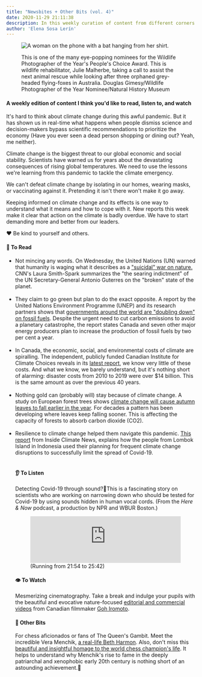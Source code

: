 ```yaml
---
title: "Newsbites + Other Bits (vol. 4)" 
date: 2020-11-29 21:11:38
description: In this weekly curation of content from different corners of the internet, I share information on the climate crisis, how badly countries around the world, including Canada, are dealing with it, a couple of visual delights to remind us why we must preserve our planet, and an extraordinary bit if you like chess or enjoyed Netflix's The Queen's Gambit.
author: 'Elena Sosa Lerín'
---
```

<figure>
<img data-src="https://res.cloudinary.com/esarin72/image/upload/c_scale,q_auto,w_750/v1607068447/weekly%20editions/wildlife-nominee_urc4uc.jpg" loading="lazy" alt="A woman on the phone with a bat hanging from her shirt." class="lazyload">
<figcaption>
    <p>This is one of the many eye-popping nominees for the Wildlife Photographer of the Year's People's Choice Award. This is wildlife rehabilitator, Julie Malherbe, taking a call to assist the next animal rescue while looking after three orphaned grey-headed flying-foxes in Australia. <span class="thick">Douglas Gimesy/Wildlife Photographer of the Year Nominee/Natural History Museum</span></p>
</figcaption>
</figure>

#### A weekly edition of content I think you'd like to read, listen to, and watch

It's hard to think about climate change during this awful pandemic. But it has shown us in real-time what happens when people dismiss science and decision-makers bypass scientific recommendations to prioritize the economy (Have you ever seen a dead person shopping or dining out? Yeah, me neither).

<span class="thick">Climate change is the biggest threat to our global economic and social stability.</span> Scientists have warned us for years about the devastating consequences of rising global temperatures. We need to use the lessons we're learning from this pandemic to tackle the climate emergency.

We can't defeat climate change by isolating in our homes, wearing masks, or vaccinating against it. Pretending it isn't there won't make it go away. 

Keeping informed on climate change and its effects is one way to understand what it means and how to cope with it. New reports this week make it clear that action on the climate is badly overdue. We have to start demanding more and better from our leaders.

<span role="img" aria-label="heart">❤️</span> Be kind to yourself and others.
<div class="separator"></div>

#### <span role="img" aria-label="open book">📖</span> To Read

<ul class="list">
<li>
<span class="thick">Not mincing any words.</span> On Wednesday, the United Nations (UN) warned that humanity is waging what it describes as a <a href="https://cnn.it/3lAwIWp" target=" blank"> "suicidal" war on nature.</a> <span class="thick">CNN's Laura Smith-Spark</span> summarizes the "the searing indictment" of the UN Secretary-General Antonio Guterres on the "broken" state of the planet. 
</li>
<br>

<li>
<span class="thick">They claim to go green but plan to do the exact opposite.</span> A report by the <span class="thick">United Nations Environment Programme (UNEP)</span> and its research partners shows that <a href="https://bit.ly/3oqkmSu" target="blank"> governments around the world are "doubling down" on fossil fuels</a>. Despite the urgent need to cut carbon emissions to avoid a planetary catastrophe, the report states Canada and seven other major energy producers plan to increase the production of fossil fuels by two per cent a year. 
</li>
<br>

<li>
<span class="thick">In Canada, the economic, social, and environmental costs of climate are spiralling.</span> The independent, publicly funded <span class="thick">Canadian Institute for Climate Choices</span> reveals in its <a href="https://bit.ly/2VAD79z" target="blank">latest report</a>, we know very little of these costs. And what we know, we barely understand, but it's nothing short of alarming: disaster costs from 2010 to 2019 were over $14 billion. This is the same amount as over the previous 40 years. 
</li>
<br>

<li>
<span class="thick">Nothing gold can (probably will) stay because of climate change.</span> A study on European forest trees shows <a href="https://bit.ly/37wqvpH" target="blank">climate change will cause autumn leaves to fall earlier in the year</a>. For decades a pattern has been developing where leaves keep falling sooner. This is affecting the capacity of forests to absorb carbon dioxide (CO2). 
</li>
<br>

<li>
<span class="thick">Resilience to climate change helped them navigate this pandemic.</span> <a href="https://bit.ly/3lEj4BP" target="blank">This report</a> from <span class="thick">Inside Climate News</span>, explains how the people from Lombok Island in Indonesia used their planning for frequent climate change disruptions to successfully limit the spread of Covid-19. 
</li>
<br>
<div class="separator"></div>

#### <span role="img" aria-label="ear">👂</span> To Listen

<span class="thick">Detecting Covid-19 through sound?</span><span role="img" aria-label="crossed fingers">🤞</span>This is a fascinating story on scientists who are working on narrowing down who should be tested for Covid-19 by using sounds hidden in human vocal cords. (From the <em>Here & Now</em> podcast, a production by NPR and WBUR Boston.)

<figure>
<iframe width="100%" height="124" scrolling="no" frameborder="no" src="https://player.wbur.org/hereandnow/2020/12/03/dec-03-2020-hn-one"></iframe>
<figcaption>
(Running from 21:54 to 25:42)
</figcaption>
</figure>
<div class="separator"></div>

#### <span role="img" aria-label="single eye">👁️</span> To Watch

<span class="thick">Mesmerizing cinematography.</span> Take a break and indulge your pupils with the beautiful and evocative nature-focused <a href="https://bit.ly/3g8u4pL" target="blank"> editorial and commercial videos</a> from Canadian filmmaker <a href="https://bit.ly/39EBEqX" target="blank">Goh Iromoto</a>. 

<div class="separator"></div>

#### <span role="img" aria-label="sparkler">🎇</span> Other Bits

<span class="thick">For chess aficionados or fans of The Queen's Gambit.</span> Meet the incredible <span class="thick">Vera Menchik</span>, <a href="https://wapo.st/3ga6yJe" target="blank">a real-life Beth Harmon</a>. Also, don't miss this <a href="https://bit.ly/37sn0Ap" target="blank">beautiful and insightful homage to the world chess champion's life</a>. It helps to understand why Menchik's rise to fame in the deeply patriarchal and xenophobic early 20th century is nothing short of an astounding achievement.<span role="img" aria-label="clapping hands">👏</span>





















